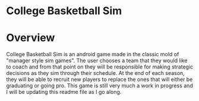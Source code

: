 # College Basketball Sim
# Overview
College Basketball Sim is an android game made in the classic mold of "manager style sim games". The user chooses a team that they would like to coach and from that point on they will be responsible for making strategic decisions as they sim through their schedule. At the end of each season, they will be able to recruit new players to replace the ones that will either be graduating or going pro. This game is still very much a work in progress and I will be updating this readme file as I go along.



